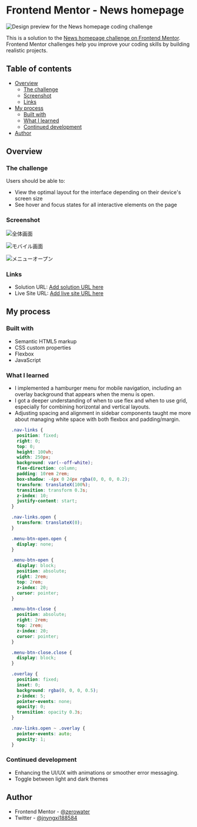 # Frontend Mentor - News homepage

![Design preview for the News homepage coding challenge](preview.jpg)

This is a solution to the [News homepage challenge on Frontend Mentor](https://www.frontendmentor.io/challenges/news-homepage-H6SWTa1MFl). Frontend Mentor challenges help you improve your coding skills by building realistic projects.

## Table of contents

- [Overview](#overview)
  - [The challenge](#the-challenge)
  - [Screenshot](#screenshot)
  - [Links](#links)
- [My process](#my-process)
  - [Built with](#built-with)
  - [What I learned](#what-i-learned)
  - [Continued development](#continued-development)
- [Author](#author)

## Overview

### The challenge

Users should be able to:

- View the optimal layout for the interface depending on their device's screen size
- See hover and focus states for all interactive elements on the page

### Screenshot

![全体画面](./screenshots/全体画面.png)

![モバイル画面](./screenshots/モバイル画面.png)

![メニューオープン](./screenshots/メニューオープン.png)

### Links

- Solution URL: [Add solution URL here](https://www.frontendmentor.io/solutions/news-homepage-5-Bgpd74Dk)
- Live Site URL: [Add live site URL here](https://new-homepage-solution.vercel.app/)

## My process

### Built with

- Semantic HTML5 markup
- CSS custom properties
- Flexbox
- JavaScript

### What I learned

- I implemented a hamburger menu for mobile navigation, including an overlay background that appears when the menu is open.
- I got a deeper understanding of when to use flex and when to use grid, especially for combining horizontal and vertical layouts.
- Adjusting spacing and alignment in sidebar components taught me more about managing white space with both flexbox and padding/margin.

```CSS
  .nav-links {
    position: fixed;
    right: 0;
    top: 0;
    height: 100vh;
    width: 250px;
    background: var(--off-white);
    flex-direction: column;
    padding: 10rem 2rem;
    box-shadow: -4px 0 24px rgba(0, 0, 0, 0.2);
    transform: translateX(100%);
    transition: transform 0.3s;
    z-index: 10;
    justify-content: start;
  }

  .nav-links.open {
    transform: translateX(0);
  }

  .menu-btn-open.open {
    display: none;
  }

  .menu-btn-open {
    display: block;
    position: absolute;
    right: 2rem;
    top: 2rem;
    z-index: 20;
    cursor: pointer;
  }

  .menu-btn-close {
    position: absolute;
    right: 2rem;
    top: 2rem;
    z-index: 20;
    cursor: pointer;
  }

  .menu-btn-close.close {
    display: block;
  }

  .overlay {
    position: fixed;
    inset: 0;
    background: rgba(0, 0, 0, 0.5);
    z-index: 5;
    pointer-events: none;
    opacity: 0;
    transition: opacity 0.3s;
  }

  .nav-links.open ~ .overlay {
    pointer-events: auto;
    opacity: 1;
  }
```

### Continued development

- Enhancing the UI/UX with animations or smoother error messaging.
- Toggle between light and dark themes

## Author

- Frontend Mentor - [@zerowater](https://www.frontendmentor.io/profile/zerowater4704)
- Twitter - [@jnyngxi188584](https://www.x.com/jnyngxi188584)
